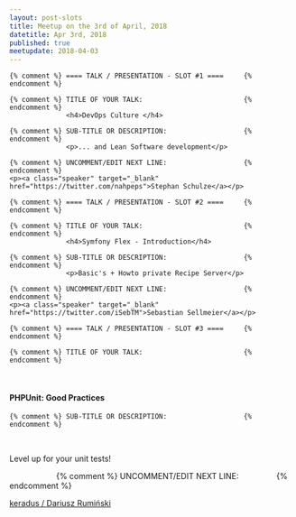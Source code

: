 ```yaml
---
layout: post-slots
title: Meetup on the 3rd of April, 2018
datetitle: Apr 3rd, 2018
published: true
meetupdate: 2018-04-03
---
```


<div class="slot span4"><div class="icon-awesome"><i class="icon-comment-alt"></i></div>

    {% comment %} ==== TALK / PRESENTATION - SLOT #1 ====     {% endcomment %}

    {% comment %} TITLE OF YOUR TALK:                         {% endcomment %}
                  <h4>DevOps Culture </h4>

    {% comment %} SUB-TITLE OR DESCRIPTION:                   {% endcomment %}
                  <p>... and Lean Software development</p>

    {% comment %} UNCOMMENT/EDIT NEXT LINE:                   {% endcomment %}
    <p><a class="speaker" target="_blank" href="https://twitter.com/nahpeps">Stephan Schulze</a></p>

</div>

<div class="slot span4"><div class="icon-awesome"><i class="icon-comment-alt"></i></div>

    {% comment %} ==== TALK / PRESENTATION - SLOT #2 ====     {% endcomment %}

    {% comment %} TITLE OF YOUR TALK:                         {% endcomment %}
                  <h4>Symfony Flex - Introduction</h4>

    {% comment %} SUB-TITLE OR DESCRIPTION:                   {% endcomment %}
                  <p>Basic's + Howto private Recipe Server</p>

    {% comment %} UNCOMMENT/EDIT NEXT LINE:                   {% endcomment %}
    <p><a class="speaker" target="_blank" href="https://twitter.com/iSebTM">Sebastian Sellmeier</a></p>

</div>

<div class="slot span4"><div class="icon-awesome"><i class="icon-comment-alt"></i></div>

    {% comment %} ==== TALK / PRESENTATION - SLOT #3 ====     {% endcomment %}

    {% comment %} TITLE OF YOUR TALK:                         {% endcomment %}
                  <h4>PHPUnit: Good Practices</h4>

    {% comment %} SUB-TITLE OR DESCRIPTION:                   {% endcomment %}
                  <p>Level up for your unit tests!</p>
                  
    {% comment %} UNCOMMENT/EDIT NEXT LINE:                  {% endcomment %}
    <p><a class="speaker" target="_blank" href="https://github.com/keradus">keradus / Dariusz Rumiński</a></p>

</div>

